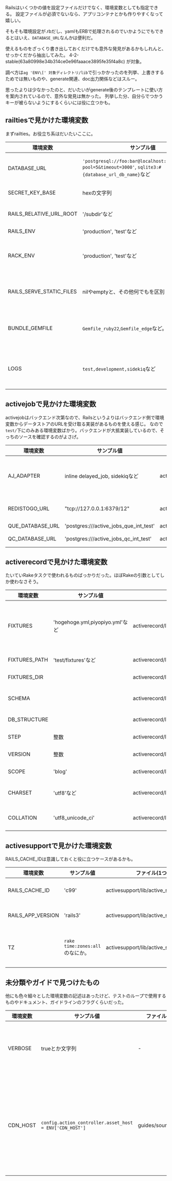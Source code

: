 
Railsはいくつかの値を設定ファイルだけでなく、環境変数としても指定できる。
設定ファイルが必須でないなら、アプリコンテナとかも作りやすくなって嬉しい。

そもそも環境設定が.rbだし、yamlもERBで処理されるのでいかようにでもできるとはいえ、`DATABASE_URL`なんかは便利だ。

使えるものをざっくり書き出しておくだけでも意外な発見があるかもしれんと、せっかくだから抽出してみた。
4-2-stable(63a80998e34b314ce0e96faaace3895fe35f4a8c) が対象。

調べ方は`ag 'ENV\[' 対象ディレクトリ/lib`で引っかかったのを列挙、上書きするためでは無いものや、generate関連、doc出力関係などはスルー。

思ったよりは少なかったのと、だいたいがgenerate後のテンプレートに使い方を案内されているので、意外な発見は無かった。
列挙した分、自分らでつかうキーが被らないようにするくらいには役に立つかも。


## railtiesで見かけた環境変数

まずrailties。お役立ち系はだいたいここに。

|環境変数|サンプル値|ファイル(1つとは限らない)|寸評|
|----|----|----|----|
|DATABASE_URL |`'postgresql://foo:bar@localhost:9000/foo_test?pool=5&timeout=3000'`, `sqlite3:#{database_url_db_name}`など  |railties/lib/rails/application/configuration.rb | database.ymlめんどいのでかなり頼れる。 |
|SECRET_KEY_BASE | hexの文字列 |railties/lib/rails/application.rb | productionであると便利。 |
|RAILS_RELATIVE_URL_ROOT |'/subdir'など |railties/lib/rails/application/configuration.rb |サブディレクトリを指定できる。  |
|RAILS_ENV |'production', 'test'など |railties/lib/rails/commands/runner.rb |説明不要。 |
|RACK_ENV |'production', 'test'など |railties/lib/rails/commands/runner.rb | RAILS_ENVが無い時にRACK_ENVがあれば使われる。 |
|RAILS_SERVE_STATIC_FILES |nilやemptyと、その他何でもを区別 |railties/lib/rails/generators/rails/app/templates/config/environments/production.rb.tt |/public以下をRailsが返すかを切り替えできる。 |
|BUNDLE_GEMFILE |`Gemfile_ruby22`,`Gemfile_edge`など。 |ailties/lib/rails/generators/rails/app/templates/config/boot.rb |Bundlerに実装されている、Gemfileを切り替えしたいときに。 |
|LOGS |`test,development,sidekiq`など |railties/lib/rails/tasks/log.rake |Rakeタスクでログのクリアで対象を絞り込みたい時に使う。 |


## activejobで見かけた環境変数

activejobはバックエンド次第なので、Railsというよりはバックエンド側で環境変数からデータストアのURLを受け取る実装があるものを使える感じ。
なので`test/`下にのみある環境変数ばかり。バックエンドが大抵実装しているので、そっちのソースを確認するのがよさげ。

|環境変数|サンプル値|ファイル(1つとは限らない)|寸評|
|----|----|----|----|
|AJ_ADAPTER |inline delayed_job, sidekiqなど |activejob/Rakefile |activejobのアダプタを指定できそうな気がするけど、使用されているのはテストでのみ。 |
|REDISTOGO_URL|"tcp://127.0.0.1:6379/12" |activejob/test/support/integration/adapters/qu.rb |Herokuでお馴染み。一応Quの設定例として登場。 |
|QUE_DATABASE_URL |'postgres:///active_jobs_que_int_test' |activejob/test/support/integration/adapters/que.rb |Sequelの設定例。 |
|QC_DATABASE_URL |'postgres:///active_jobs_qc_int_test' |activejob/test/support/integration/adapters/queue_classic.rb |QC(QueueClassic)の設定例。 |



## activerecordで見かけた環境変数

たいていRakeタスクで使われるものばっかりだった。ほぼRakeの引数としてしか使わなさそう。

|環境変数|サンプル値|ファイル(1つとは限らない)|寸評|
|----|----|----|----|
|FIXTURES|'hogehoge.yml,piyopiyo.yml'など |activerecord/lib/active_record/railties/databases.rake|ややこしいのでdescより`Load specific fixtures using FIXTURES=x,y. Load from subdirectory in test/fixtures using FIXTURES_DIR=z. Specify an alternative path (eg. spec/fixtures) using FIXTURES_PATH=spec/fixtures.` | 
|FIXTURES_PATH |'test/fixtures'など |activerecord/lib/active_record/tasks/database_tasks.rb |FIXTURESに同じ。環境別テストに。 |
|FIXTURES_DIR | |activerecord/lib/active_record/railties/databases.rake |FIXTURESに同じ。環境別テストに。 |
|SCHEMA | |activerecord/lib/active_record/railties/databases.rake |`db:schema:dump`のファイル名を指定できる。比較とかでつかうのかな？|
|DB_STRUCTURE | |activerecord/lib/active_record/railties/databases.rake |`db:structure:dump`の時のファイル名を指定できる。 |
|STEP |整数 |activerecord/lib/active_record/railties/databases.rake |migrationを rollback/forward する時のステップ数。 |
|VERSION |整数 |activerecord/lib/active_record/railties/databases.rake |migration、 (up/down含む) の目標バージョン。|
|SCOPE |'blog' |activerecord/lib/active_record/tasks/database_tasks.rb |migrationのスコープを絞りたい時につかう。 |
|CHARSET |'utf8'など |activerecord/lib/active_record/tasks/mysql_database_tasks.rb | MySQLのみ。db:create時のDEFAULT_CHARSETを指定できる。 |
|COLLATION |'utf8_unicode_ci' |activerecord/lib/active_record/tasks/mysql_database_tasks.rb |MySQLのみ。db:create時のDEFAULT_COLLATIONを指定できる。 |


## activesupportで見かけた環境変数

RAILS_CACHE_IDは意識しておくと役に立つケースがあるかも。

|環境変数|サンプル値|ファイル(1つとは限らない)|寸評|
|----|----|----|----|
|RAILS_CACHE_ID |'c99' |activesupport/lib/active_support/cache.rb |ActiveSupportのキャッシュ保存先につけるPrefix。バージョン混在を避けたいときに。 |
|RAILS_APP_VERSION |'rails3' |activesupport/lib/active_support/cache.rb | RAILS_CACHE_IDと動作は同じ。RAILS_CACHE_ID とは排他っぽい。|
|TZ |`rake time:zones:all`のなにか。 |activesupport/lib/active_support/time_with_zone.rb |Time.zoneに影響する。 詳しくは [Ruby - Railsと周辺のTimeZone設定を整理する (active_record.default_timezoneの罠) - Qiita](http://qiita.com/joker1007/items/2c277cca5bd50e4cce5e "Ruby - Railsと周辺のTimeZone設定を整理する (active_record.default_timezoneの罠) - Qiita") |


## 未分類やガイドで見つけたもの

他にも色々細々とした環境変数の記述はあったけど、テストのループで使用するものやドキュメント、ガイドラインのフラグくらいだった。

|環境変数|サンプル値|ファイル(1つとは限らない)|寸評|
|----|----|----|----|
|VERBOSE |trueとか文字列 | - |詳しく出力。どっちかって言うとRake用。 |
|CDN_HOST |`config.action_controller.asset_host = ENV['CDN_HOST']` |guides/source/asset_pipeline.md  | Asset PipelineのCDNホスト設定例。直接書くより環境変数から取ろうよ、と。|




